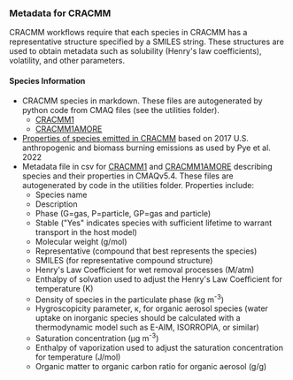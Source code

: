 ### Metadata for CRACMM

CRACMM workflows require that each species in CRACMM has a representative structure specified by a SMILES string. These structures are used to obtain metadata such as solubility (Henry's law coefficients), volatility, and other parameters.

#### Species Information

- CRACMM species in markdown. These files are autogenerated by python code from CMAQ files (see the utilities folder).
  * [CRACMM1](cracmm1_aq_species_table.md)
  * [CRACMM1AMORE](cracmm1amore_aq_species_table.md)
- [Properties of species emitted in CRACMM](CRACMM2017_emiss_properties.csv) based on 2017 U.S. anthropogenic and biomass burning emissions as used by Pye et al. 2022
- Metadata file in csv for [CRACMM1](cracmm1_aq_metadata.csv) and [CRACMM1AMORE](cracmm1amore_aq_metadata.csv) describing species and their properties in CMAQv5.4. These files are autogenerated by code in the utilities folder. Properties include:
  * Species name
  * Description
  * Phase (G=gas, P=particle, GP=gas and particle)
  * Stable ("Yes" indicates species with sufficient lifetime to warrant transport in the host model)
  * Molecular weight (g/mol)
  * Representative (compound that best represents the species)
  * SMILES (for representative compound structure)
  * Henry's Law Coefficient for wet removal processes (M/atm)
  * Enthalpy of solvation used to adjust the Henry's Law Coefficient for temperature (K)
  * Density of species in the particulate phase (kg m<sup>-3</sup>)
  * Hygroscopicity parameter, &kappa;, for organic aerosol species (water uptake on inorganic species should be calculated with a thermodynamic model such as E-AIM, ISORROPIA, or similar)
  * Saturation concentration (&mu;g m<sup>-3</sup>)
  * Enthalpy of vaporization used to adjust the saturation concentration for temperature (J/mol)
  * Organic matter to organic carbon ratio for organic aerosol (g/g)






